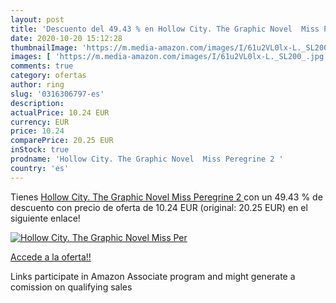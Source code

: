 ```yaml
---
layout: post
title: 'Descuento del 49.43 % en Hollow City. The Graphic Novel  Miss Per'
date: 2020-10-20 15:12:28
thumbnailImage: 'https://m.media-amazon.com/images/I/61u2VL0lx-L._SL200_.jpg'
images: [ 'https://m.media-amazon.com/images/I/61u2VL0lx-L._SL200_.jpg' ]
comments: true
category: ofertas
author: ring
slug: '0316306797-es'
description:
actualPrice: 10.24 EUR
currency: EUR
price: 10.24
comparePrice: 20.25 EUR
inStock: true
prodname: 'Hollow City. The Graphic Novel  Miss Peregrine 2 '
country: 'es'
---
```


Tienes [Hollow City. The Graphic Novel  Miss Peregrine 2 ](https://www.amazon.es/dp/0316306797/?tag=tolees-21) con un 49.43 % de descuento con precio de oferta de 10.24 EUR (original: 20.25 EUR) en el siguiente enlace!

[![Hollow City. The Graphic Novel  Miss Per](https://m.media-amazon.com/images/I/61u2VL0lx-L._SL200_.jpg)](https://www.amazon.es/dp/0316306797/?tag=tolees-21)

[Accede a la oferta!!](https://www.amazon.es/dp/0316306797/?tag=tolees-21)

Links participate in Amazon Associate program and might generate a comission on qualifying sales


